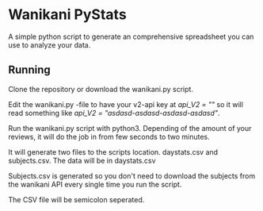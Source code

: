 # Wanikani PyStats

A simple python script to generate an comprehensive spreadsheet you can use to analyze your data.

## Running

Clone the repository or download the wanikani.py script.

Edit the wanikani.py -file to have your v2-api key at *api_V2 = ""* so it will read something like *api_V2 = "asdasd-asdasd-asdasd-asdasd"*.

Run the wanikani.py script with python3. Depending of the amount of your reviews, it will do the job in from few seconds to two minutes.

It will generate two files to the scripts location. daystats.csv and subjects.csv. The data will be in daystats.csv

Subjects.csv is generated so you don't need to download the subjects from the wanikani API every single time you run the script.

The CSV file will be semicolon seperated.